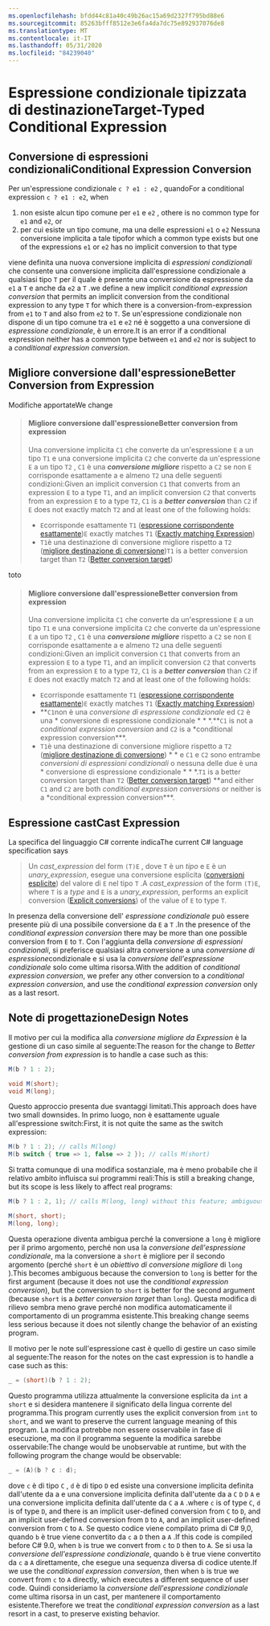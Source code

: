 ```yaml
---
ms.openlocfilehash: bfdd44c81a40c49b26ac15a69d2327f795bd88e6
ms.sourcegitcommit: 85263bfff8512e3e6fa4da7dc75e892937076de8
ms.translationtype: MT
ms.contentlocale: it-IT
ms.lasthandoff: 05/31/2020
ms.locfileid: "84239040"
---
```

# <a name="target-typed-conditional-expression"></a><span data-ttu-id="ee625-101">Espressione condizionale tipizzata di destinazione</span><span class="sxs-lookup"><span data-stu-id="ee625-101">Target-Typed Conditional Expression</span></span>

## <a name="conditional-expression-conversion"></a><span data-ttu-id="ee625-102">Conversione di espressioni condizionali</span><span class="sxs-lookup"><span data-stu-id="ee625-102">Conditional Expression Conversion</span></span>

<span data-ttu-id="ee625-103">Per un'espressione condizionale `c ? e1 : e2` , quando</span><span class="sxs-lookup"><span data-stu-id="ee625-103">For a conditional expression `c ? e1 : e2`, when</span></span>

1. <span data-ttu-id="ee625-104">non esiste alcun tipo comune per `e1` e `e2` , o</span><span class="sxs-lookup"><span data-stu-id="ee625-104">there is no common type for `e1` and `e2`, or</span></span>
2. <span data-ttu-id="ee625-105">per cui esiste un tipo comune, ma una delle espressioni `e1` o `e2` Nessuna conversione implicita a tale tipo</span><span class="sxs-lookup"><span data-stu-id="ee625-105">for which a common type exists but one of the expressions `e1` or `e2` has no implicit conversion to that type</span></span>

<span data-ttu-id="ee625-106">viene definita una nuova conversione implicita di *espressioni condizionali* che consente una conversione implicita dall'espressione condizionale a qualsiasi tipo `T` per il quale è presente una conversione da espressione da `e1` a `T` e anche da `e2` a `T` .</span><span class="sxs-lookup"><span data-stu-id="ee625-106">we define a new implicit *conditional expression conversion* that permits an implicit conversion from the conditional expression to any type `T` for which there is a conversion-from-expression from `e1` to `T` and also from `e2` to `T`.</span></span>  <span data-ttu-id="ee625-107">Se un'espressione condizionale non dispone di un tipo comune tra `e1` e `e2` né è soggetto a una conversione di *espressione condizionale*, è un errore.</span><span class="sxs-lookup"><span data-stu-id="ee625-107">It is an error if a conditional expression neither has a common type between `e1` and `e2` nor is subject to a *conditional expression conversion*.</span></span>

## <a name="better-conversion-from-expression"></a><span data-ttu-id="ee625-108">Migliore conversione dall'espressione</span><span class="sxs-lookup"><span data-stu-id="ee625-108">Better Conversion from Expression</span></span>

<span data-ttu-id="ee625-109">Modifiche apportate</span><span class="sxs-lookup"><span data-stu-id="ee625-109">We change</span></span>

> #### <a name="better-conversion-from-expression"></a><span data-ttu-id="ee625-110">Migliore conversione dall'espressione</span><span class="sxs-lookup"><span data-stu-id="ee625-110">Better conversion from expression</span></span>
> 
> <span data-ttu-id="ee625-111">Una conversione implicita `C1` che converte da un'espressione `E` a un tipo `T1` e una conversione implicita `C2` che converte da un'espressione `E` a un tipo `T2` , `C1` è una ***conversione migliore*** rispetto a `C2` se non `E` corrisponde esattamente a e almeno `T2` una delle seguenti condizioni:</span><span class="sxs-lookup"><span data-stu-id="ee625-111">Given an implicit conversion `C1` that converts from an expression `E` to a type `T1`, and an implicit conversion `C2` that converts from an expression `E` to a type `T2`, `C1` is a ***better conversion*** than `C2` if `E` does not exactly match `T2` and at least one of the following holds:</span></span>
> 
> * <span data-ttu-id="ee625-112">`E`corrisponde esattamente `T1` ([espressione corrispondente esattamente](expressions.md#exactly-matching-expression))</span><span class="sxs-lookup"><span data-stu-id="ee625-112">`E` exactly matches `T1` ([Exactly matching Expression](expressions.md#exactly-matching-expression))</span></span>
> * <span data-ttu-id="ee625-113">`T1`è una destinazione di conversione migliore rispetto a `T2` ([migliore destinazione di conversione](expressions.md#better-conversion-target))</span><span class="sxs-lookup"><span data-stu-id="ee625-113">`T1` is a better conversion target than `T2` ([Better conversion target](expressions.md#better-conversion-target))</span></span>

<span data-ttu-id="ee625-114">to</span><span class="sxs-lookup"><span data-stu-id="ee625-114">to</span></span>

> #### <a name="better-conversion-from-expression"></a><span data-ttu-id="ee625-115">Migliore conversione dall'espressione</span><span class="sxs-lookup"><span data-stu-id="ee625-115">Better conversion from expression</span></span>
> 
> <span data-ttu-id="ee625-116">Una conversione implicita `C1` che converte da un'espressione `E` a un tipo `T1` e una conversione implicita `C2` che converte da un'espressione `E` a un tipo `T2` , `C1` è una ***conversione migliore*** rispetto a `C2` se non `E` corrisponde esattamente a e almeno `T2` una delle seguenti condizioni:</span><span class="sxs-lookup"><span data-stu-id="ee625-116">Given an implicit conversion `C1` that converts from an expression `E` to a type `T1`, and an implicit conversion `C2` that converts from an expression `E` to a type `T2`, `C1` is a ***better conversion*** than `C2` if `E` does not exactly match `T2` and at least one of the following holds:</span></span>
> 
> * <span data-ttu-id="ee625-117">`E`corrisponde esattamente `T1` ([espressione corrispondente esattamente](expressions.md#exactly-matching-expression))</span><span class="sxs-lookup"><span data-stu-id="ee625-117">`E` exactly matches `T1` ([Exactly matching Expression](expressions.md#exactly-matching-expression))</span></span>
> * <span data-ttu-id="ee625-118">\*\*`C1`non è una *conversione di espressione condizionale* ed `C2` è una \* conversione di espressione condizionale \* \* \*.</span><span class="sxs-lookup"><span data-stu-id="ee625-118">\*\*`C1` is not a *conditional expression conversion* and `C2` is a \*conditional expression conversion\*\*\*.</span></span>
> * <span data-ttu-id="ee625-119">`T1`è una destinazione di conversione migliore rispetto a `T2` ([migliore destinazione di conversione](expressions.md#better-conversion-target)) \* \* e `C1` e `C2` sono entrambe *conversioni di espressioni condizionali* o nessuna delle due è una \* conversione di espressione condizionale \* \* \*.</span><span class="sxs-lookup"><span data-stu-id="ee625-119">`T1` is a better conversion target than `T2` ([Better conversion target](expressions.md#better-conversion-target)) \*\*and either `C1` and `C2` are both *conditional expression conversions* or neither is a \*conditional expression conversion\*\*\*.</span></span>

## <a name="cast-expression"></a><span data-ttu-id="ee625-120">Espressione cast</span><span class="sxs-lookup"><span data-stu-id="ee625-120">Cast Expression</span></span>

<span data-ttu-id="ee625-121">La specifica del linguaggio C# corrente indica</span><span class="sxs-lookup"><span data-stu-id="ee625-121">The current C# language specification says</span></span>

> <span data-ttu-id="ee625-122">Un *cast_expression* del form `(T)E` , dove `T` è un *tipo* e `E` è un *unary_expression*, esegue una conversione esplicita ([conversioni esplicite](conversions.md#explicit-conversions)) del valore di `E` nel tipo `T` .</span><span class="sxs-lookup"><span data-stu-id="ee625-122">A *cast_expression* of the form `(T)E`, where `T` is a *type* and `E` is a *unary_expression*, performs an explicit conversion ([Explicit conversions](conversions.md#explicit-conversions)) of the value of `E` to type `T`.</span></span>

<span data-ttu-id="ee625-123">In presenza della conversione dell' *espressione condizionale* può essere presente più di una possibile conversione da `E` a `T` .</span><span class="sxs-lookup"><span data-stu-id="ee625-123">In the presence of the *conditional expression conversion* there may be more than one possible conversion from `E` to `T`.</span></span> <span data-ttu-id="ee625-124">Con l'aggiunta della *conversione di espressioni condizionali*, si preferisce qualsiasi altra conversione a una *conversione di espressione*condizionale e si usa la *conversione dell'espressione condizionale* solo come ultima risorsa.</span><span class="sxs-lookup"><span data-stu-id="ee625-124">With the addition of *conditional expression conversion*, we prefer any other conversion to a *conditional expression conversion*, and use the *conditional expression conversion* only as a last resort.</span></span>

## <a name="design-notes"></a><span data-ttu-id="ee625-125">Note di progettazione</span><span class="sxs-lookup"><span data-stu-id="ee625-125">Design Notes</span></span>

<span data-ttu-id="ee625-126">Il motivo per cui la modifica alla *conversione migliore da Expression* è la gestione di un caso simile al seguente:</span><span class="sxs-lookup"><span data-stu-id="ee625-126">The reason for the change to *Better conversion from expression* is to handle a case such as this:</span></span>

```csharp
M(b ? 1 : 2);

void M(short);
void M(long);
```

<span data-ttu-id="ee625-127">Questo approccio presenta due svantaggi limitati.</span><span class="sxs-lookup"><span data-stu-id="ee625-127">This approach does have two small downsides.</span></span>  <span data-ttu-id="ee625-128">In primo luogo, non è esattamente uguale all'espressione switch:</span><span class="sxs-lookup"><span data-stu-id="ee625-128">First, it is not quite the same as the switch expression:</span></span>

```csharp
M(b ? 1 : 2); // calls M(long)
M(b switch { true => 1, false => 2 }); // calls M(short)
```

<span data-ttu-id="ee625-129">Si tratta comunque di una modifica sostanziale, ma è meno probabile che il relativo ambito influisca sui programmi reali:</span><span class="sxs-lookup"><span data-stu-id="ee625-129">This is still a breaking change, but its scope is less likely to affect real programs:</span></span>

```csharp
M(b ? 1 : 2, 1); // calls M(long, long) without this feature; ambiguous with this feature.

M(short, short);
M(long, long);
```

<span data-ttu-id="ee625-130">Questa operazione diventa ambigua perché la conversione a `long` è migliore per il primo argomento, perché non usa la *conversione dell'espressione condizionale*, ma la conversione a `short` è migliore per il secondo argomento (perché `short` è un *obiettivo di conversione migliore* di `long` ).</span><span class="sxs-lookup"><span data-stu-id="ee625-130">This becomes ambiguous because the conversion to `long` is better for the first argument (because it does not use the *conditional expression conversion*), but the conversion to `short` is better for the second argument (because `short` is a *better conversion target* than `long`).</span></span> <span data-ttu-id="ee625-131">Questa modifica di rilievo sembra meno grave perché non modifica automaticamente il comportamento di un programma esistente.</span><span class="sxs-lookup"><span data-stu-id="ee625-131">This breaking change seems less serious because it does not silently change the behavior of an existing program.</span></span>

<span data-ttu-id="ee625-132">Il motivo per le note sull'espressione cast è quello di gestire un caso simile al seguente:</span><span class="sxs-lookup"><span data-stu-id="ee625-132">The reason for the notes on the cast expression is to handle a case such as this:</span></span>

```csharp
_ = (short)(b ? 1 : 2);
```

<span data-ttu-id="ee625-133">Questo programma utilizza attualmente la conversione esplicita da `int` a `short` e si desidera mantenere il significato della lingua corrente del programma.</span><span class="sxs-lookup"><span data-stu-id="ee625-133">This program currently uses the explicit conversion from `int` to `short`, and we want to preserve the current language meaning of this program.</span></span>  <span data-ttu-id="ee625-134">La modifica potrebbe non essere osservabile in fase di esecuzione, ma con il programma seguente la modifica sarebbe osservabile:</span><span class="sxs-lookup"><span data-stu-id="ee625-134">The change would be unobservable at runtime, but with the following program the change would be observable:</span></span>

```csharp
_ = (A)(b ? c : d);
```

<span data-ttu-id="ee625-135">dove `c` è di tipo `C` , `d` è di tipo `D` ed esiste una conversione implicita definita dall'utente da a e una conversione implicita definita dall'utente da a `C` `D` `D` `A` e una conversione implicita definita dall'utente da `C` a `A` .</span><span class="sxs-lookup"><span data-stu-id="ee625-135">where `c` is of type `C`, `d` is of type `D`, and there is an implicit user-defined conversion from `C` to `D`, and an implicit user-defined conversion from `D` to `A`, and an implicit user-defined conversion from `C` to `A`.</span></span> <span data-ttu-id="ee625-136">Se questo codice viene compilato prima di C# 9,0, quando `b` è true viene convertito da `c` a `D` then a `A` .</span><span class="sxs-lookup"><span data-stu-id="ee625-136">If this code is compiled before C# 9.0, when `b` is true we convert from `c` to `D` then to `A`.</span></span> <span data-ttu-id="ee625-137">Se si usa la *conversione dell'espressione condizionale*, quando `b` è true viene convertito da `c` a `A` direttamente, che esegue una sequenza diversa di codice utente.</span><span class="sxs-lookup"><span data-stu-id="ee625-137">If we use the *conditional expression conversion*, then when `b` is true we convert from `c` to `A` directly, which executes a different sequence of user code.</span></span> <span data-ttu-id="ee625-138">Quindi consideriamo la *conversione dell'espressione condizionale* come ultima risorsa in un cast, per mantenere il comportamento esistente.</span><span class="sxs-lookup"><span data-stu-id="ee625-138">Therefore we treat the *conditional expression conversion* as a last resort in a cast, to preserve existing behavior.</span></span>
